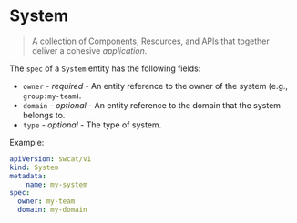# System

> A collection of Components, Resources, and APIs that together
> deliver a cohesive *application*.

The `spec` of a `System` entity has the following fields:

* `owner` - *required* - An entity reference to the owner of the system (e.g., `group:my-team`).
* `domain` - *optional* - An entity reference to the domain that the system belongs to.
* `type` - *optional* - The type of system.

Example:

```yaml
apiVersion: swcat/v1
kind: System
metadata:
    name: my-system
spec:
  owner: my-team
  domain: my-domain
```
